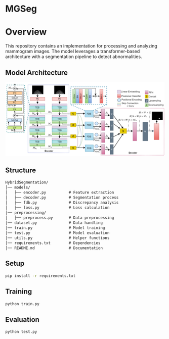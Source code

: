 # MGSeg
# Overview
This repository contains an implementation for processing and analyzing mammogram images. The model leverages a transformer-based architecture with a segmentation pipeline to detect abnormalities.

## Model Architecture
![Final Diagram](Final%20Diagram.png)

## Structure
```
HybridSegmentation/
│── models/
│   ├── encoder.py          # Feature extraction
│   ├── decoder.py          # Segmentation process
│   ├── fdb.py              # Discrepancy analysis
│   ├── loss.py             # Loss calculation
│── preprocessing/
│   ├── preprocess.py       # Data preprocessing
│── dataset.py              # Data handling
│── train.py                # Model training
│── test.py                 # Model evaluation
│── utils.py                # Helper functions
│── requirements.txt        # Dependencies
│── README.md               # Documentation
```

## Setup
```bash
pip install -r requirements.txt
```

## Training
```bash
python train.py
```

## Evaluation
```bash
python test.py
